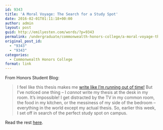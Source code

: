 ```yaml
---
id: 9343
title: 'A Moral Voyage: The Search for a Study Spot'
date: 2016-02-01T01:11:18+00:00
author: admin
layout: post
guid: http://emilyesten.com/words/?p=9343
permalink: /undergraduate/commonwealth-honors-college/a-moral-voyage-the-search-for-a-study-spot/
original_post_id:
  - "9343"
  - "9343"
categories:
  - Commonwealth Honors College
format: link
---
```

From Honors Student Blog:

> I feel like this thesis makes me [write like I’m running out of time!](https://play.spotify.com/track/7qfoq1JFKBUEIvhqOHzuqX?play=true&utm_source=open.spotify.com&utm_medium=open) But I’ve noticed one thing – I _cannot_ write my thesis at the desk in my room. It’s impossible! I get distracted by the TV in my common room, the food in my kitchen, or the messiness of my side of the bedroom – everything in the world except my actual thesis. So, earlier this week, I set off in search of the perfect study spot on campus.

Read the rest [here](https://www.honors.umass.edu/blog/eesten/moral-voyage-search-study-spot).